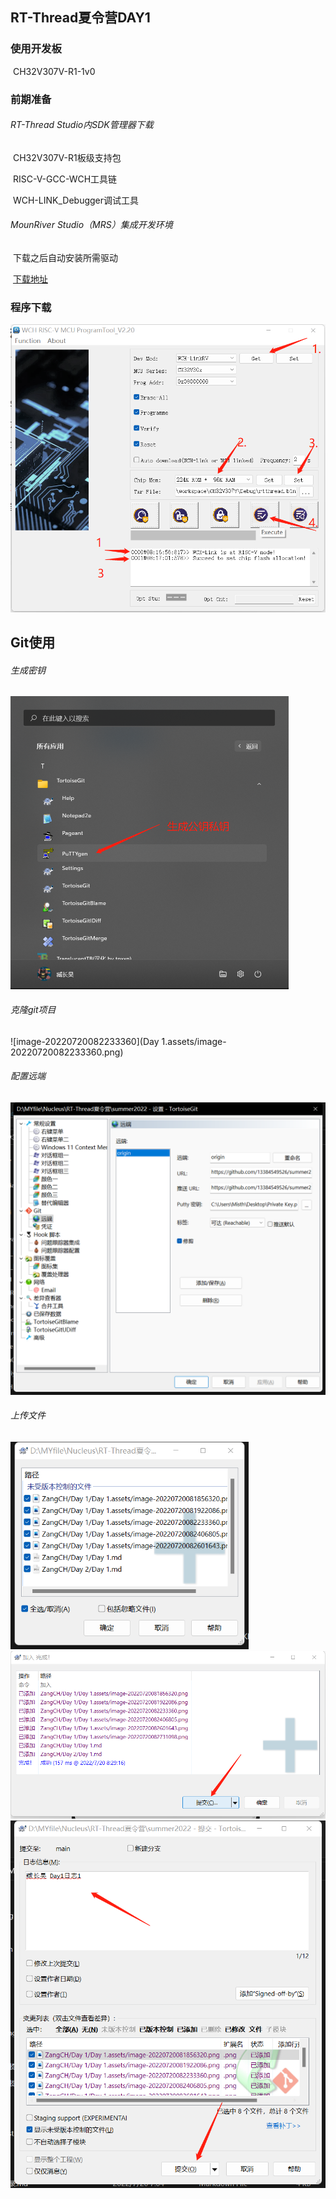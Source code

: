 ## RT-Thread夏令营DAY1

### 使用开发板

​	CH32V307V-R1-1v0

### 前期准备

###### 	RT-Thread Studio内SDK管理器下载

​		CH32V307V-R1板级支持包

​		RISC-V-GCC-WCH工具链

​		WCH-LINK_Debugger调试工具

###### 	MounRiver Studio（MRS）集成开发环境

​		下载之后自动安装所需驱动

​		[下载地址](http://www.mounriver.com/download)

### 程序下载

<img src="Day 1.assets/image-20220720081922086.png" alt="image-20220720081922086" style="zoom: 67%;" />

## Git使用

###### 生成密钥

<img src="Day 1.assets/image-20220720082601643.png" alt="image-20220720082601643" style="zoom:50%;" />

###### 克隆git项目

![image-20220720082233360](Day 1.assets/image-20220720082233360.png)

###### 配置远端

<img src="Day 1.assets/image-20220720082406805.png" alt="image-20220720082406805" style="zoom:50%;" />

###### 上传文件

<img src="Day 1.assets/image-20220720082731098.png" alt="image-20220720082731098" style="zoom: 67%;" />

<img src="Day 1.assets/image-20220720082944490.png" alt="image-20220720082944490" style="zoom:67%;" />

<img src="Day 1.assets/image-20220720083057413.png" alt="image-20220720083057413" style="zoom:67%;" />

